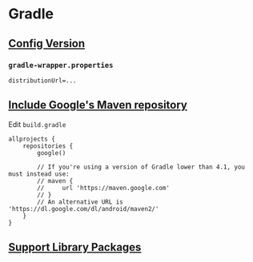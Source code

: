 # Gradle

## [Config Version](https://developer.android.google.cn/studio/build/gradle-plugin-3-0-0-migration)

### `gradle-wrapper.properties`

```
distributionUrl=...
```

## [Include Google's Maven repository](https://developer.android.com/studio/build/dependencies)

Edit `build.gradle`

```
allprojects {
    repositories {
        google()

        // If you're using a version of Gradle lower than 4.1, you must instead use:
        // maven {
        //     url 'https://maven.google.com'
        // }
        // An alternative URL is 'https://dl.google.com/dl/android/maven2/'
    }
}
```

## [Support Library Packages](https://developer.android.com/topic/libraries/support-library/packages)




